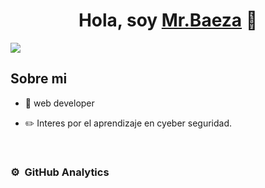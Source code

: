 <div align="center">
<h1 align="center">Hola, soy <a href="https://aristi.dev">Mr.Baeza</a> 👋</h1>
</div>
<img src="https://i.imgur.com/czExR2j.png">



## Sobre mi


- 📲 web developer
 
- ✏️ Interes por el aprendizaje en cyeber seguridad.
 
<br>



### ⚙️ &nbsp;GitHub Analytics


